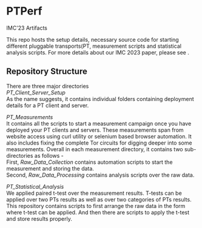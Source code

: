 # PTPerf
IMC'23 Artifacts

This repo hosts the setup details, necessary source code for starting different pluggable transports(PT, measurement scripts and statistical analysis scripts. For more details about our IMC 2023 paper, please see <PTPerf-link>.

Repository Structure
--------------------

There are three major directories  
_PT_Client_Server_Setup_  
As the name suggests, it contains individual folders containing deployment details for a PT client and server.  

_PT_Measurements_   
It contains all the scripts to start a measurement campaign once you have deployed your PT clients and servers. These measurements span from website access using curl utility or selenium based browser automation. It also includes fixing the complete Tor circuits for digging deeper into some measurements. Overall in each measurement directory, it contains two sub-directories as follows -  
First, _Raw_Data_Collection_ contains automation scripts to start the measurement and storing the data.  
Second, _Raw_Data_Processing_ contains analysis scripts over the raw data.  

_PT_Statistical_Analysis_  
We applied paired t-test over the measurement results. T-tests can be applied over two PTs results as well as over two categories of PTs results. This repository contains scripts to first arrange the raw data in the form where t-test can be applied. And then there are scripts to apply the t-test and store results properly.  

